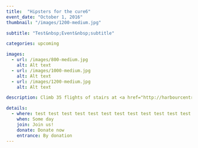 ```yaml
---
title:  "Hipsters for the cure6"
event_date: "October 1, 2016"
thumbnail: "/images/1200-medium.jpg"

subtitle: "Test&nbsp;Event&nbsp;subtitle"

categories: upcoming

images:
  - url: /images/800-medium.jpg
    alt: Alt text
  - url: /images/1000-medium.jpg
    alt: Alt text
  - url: /images/1200-medium.jpg
    alt: Alt text

description: Climb 35 flights of stairs at <a href="http://harbourcentre.com/">Vancouver's Harbour Center</a> in support of the Canadian Cancer Society. 100% of proceeds from the event will go directly to cancer research. Participants will first enjoy a warm up sponsored by Steve Nash Fitness, ending with an epic photo opportunity at the top of the Vancouver Lookout!

details:
  - where: test test test test test test test test test test test test test test
    when: Some day
    join: Join us!
    donate: Donate now
    entrance: By donation
---
```

